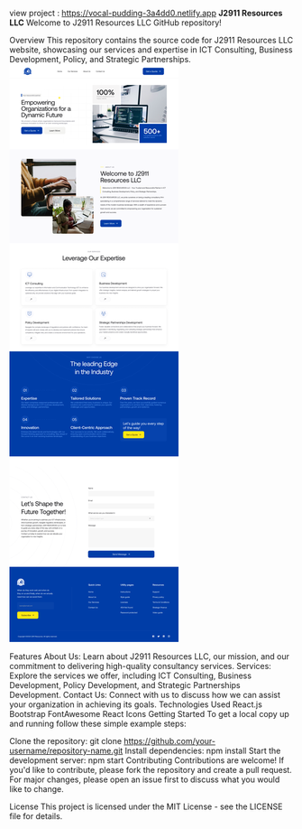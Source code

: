 view project :     https://vocal-pudding-3a4dd0.netlify.app
**J2911 Resources LLC**
Welcome to J2911 Resources LLC GitHub repository!

Overview
This repository contains the source code for J2911 Resources LLC website, showcasing our services and expertise in ICT Consulting, Business Development, Policy, and Strategic Partnerships.
![Home](photos/Home.png)

Features
About Us: Learn about J2911 Resources LLC, our mission, and our commitment to delivering high-quality consultancy services.
Services: Explore the services we offer, including ICT Consulting, Business Development, Policy Development, and Strategic Partnerships Development.
Contact Us: Connect with us to discuss how we can assist your organization in achieving its goals.
Technologies Used
React.js
Bootstrap
FontAwesome
React Icons
Getting Started
To get a local copy up and running follow these simple example steps:

Clone the repository: git clone https://github.com/your-username/repository-name.git
Install dependencies: npm install
Start the development server: npm start
Contributing
Contributions are welcome! If you'd like to contribute, please fork the repository and create a pull request. For major changes, please open an issue first to discuss what you would like to change.

License
This project is licensed under the MIT License - see the LICENSE file for details.



